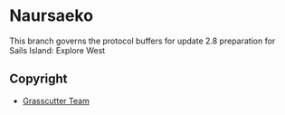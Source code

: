 # Naursaeko
This branch governs the protocol buffers for update 2.8 preparation for Sails Island: Explore West

## Copyright
- [Grasscutter Team](https://github.com/Grasscutters)